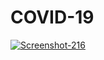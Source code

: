 # COVID-19
<a href="https://ibb.co/XXK7FJD"><img src="https://i.ibb.co/6YTHDs8/Screenshot-216.png" alt="Screenshot-216" border="0"></a>
<br></br>

